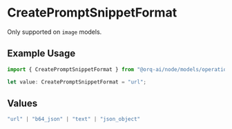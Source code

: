 # CreatePromptSnippetFormat

Only supported on `image` models.

## Example Usage

```typescript
import { CreatePromptSnippetFormat } from "@orq-ai/node/models/operations";

let value: CreatePromptSnippetFormat = "url";
```

## Values

```typescript
"url" | "b64_json" | "text" | "json_object"
```